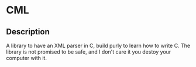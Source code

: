 
# CML

## Description

A library to have an XML parser in C, build purly to learn how to write C.
The library is not promised to be safe, and I don't care it you destoy your
computer with it.

